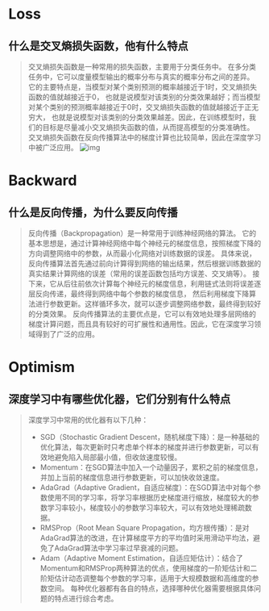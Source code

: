 # Loss

## 什么是交叉熵损失函数，他有什么特点

> 交叉熵损失函数是一种常用的损失函数，主要用于分类任务中。
> 在多分类任务中，它可以度量模型输出的概率分布与真实的概率分布之间的差异。
> 它的主要特点是，当模型对某个类别预测的概率越接近于1时，交叉熵损失函数的值就越接近于0，
> 也就是说模型对该类别的分类效果越好；而当模型对某个类别的预测概率越接近于0时，交叉熵损失函数的值就越接近于正无穷大，
> 也就是说模型对该类别的分类效果越差。因此，在训练模型时，我们的目标是尽量减小交叉熵损失函数的值，从而提高模型的分类准确性。
> 交叉熵损失函数在反向传播算法中的梯度计算也比较简单，因此在深度学习中被广泛应用。
![img](./cross_entropy.png)

# Backward

## 什么是反向传播，为什么要反向传播

> 反向传播（Backpropagation）是一种常用于训练神经网络的算法。
> 它的基本思想是，通过计算神经网络中每个神经元的梯度信息，按照梯度下降的方向调整网络中的参数，从而最小化网络对训练数据的误差。
> 具体来说，反向传播算法首先通过前向计算得到网络的输出结果，然后根据训练数据的真实结果计算网络的误差（常用的误差函数包括均方误差、交叉熵等）。
> 接下来，它从后往前依次计算每个神经元的梯度信息，利用链式法则将误差逐层反向传递，最终得到网络中每个参数的梯度信息，
> 然后利用梯度下降算法进行参数更新。这样循环多次，就可以逐步调整网络参数，最终得到较好的分类效果。
> 反向传播算法的主要优点是，它可以有效地处理多层网络的梯度计算问题，而且具有较好的可扩展性和通用性。因此，它在深度学习领域得到了广泛的应用。

# Optimism

## 深度学习中有哪些优化器，它们分别有什么特点

> 深度学习中常用的优化器有以下几种：
> - SGD（Stochastic Gradient Descent，随机梯度下降）：是一种基础的优化算法，每次更新时只考虑单个样本的梯度并进行参数更新，可以有效地避免陷入局部最小值，但收敛速度较慢。
> - Momentum：在SGD算法中加入一个动量因子，累积之前的梯度信息，并加上当前的梯度信息进行参数更新，可以加快收敛速度。
> - AdaGrad（Adaptive Gradient，自适应梯度）：在SGD算法中对每个参数使用不同的学习率，将学习率根据历史梯度进行缩放，梯度较大的参数学习率较小，梯度较小的参数学习率较大，可以有效地处理稀疏数据。
> - RMSProp（Root Mean Square Propagation，均方根传播）：是对AdaGrad算法的改进，在计算梯度平方的平均值时采用滑动平均法，避免了AdaGrad算法中学习率过早衰减的问题。
>- Adam（Adaptive Moment Estimation，自适应矩估计）：结合了Momentum和RMSProp两种算法的优点，使用梯度的一阶矩估计和二阶矩估计动态调整每个参数的学习率，适用于大规模数据和高维度的参数空间。
   每种优化器都有各自的特点，选择哪种优化器需要根据具体问题的特点进行综合考虑。
